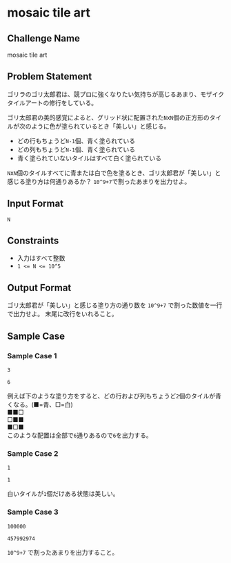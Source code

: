 # mosaic tile art

## Challenge Name

mosaic tile art

## Problem Statement

ゴリラのゴリ太郎君は、競プロに強くなりたい気持ちが高じるあまり、モザイクタイルアートの修行をしている。  
  
ゴリ太郎君の美的感覚によると、グリッド状に配置された`N`x`N`個の正方形のタイルが次のように色が塗られているとき「美しい」と感じる。  
  
- どの行もちょうど`N-1`個、青く塗られている  
- どの列もちょうど`N-1`個、青く塗られている  
- 青く塗られていないタイルはすべて白く塗られている  
  
`N`x`N`個のタイルすべてに青または白で色を塗るとき、ゴリ太郎君が「美しい」と感じる塗り方は何通りあるか？ `10^9+7`で割ったあまりを出力せよ。  

## Input Format

```
N
```

## Constraints

- 入力はすべて整数 
- `1 <= N <= 10^5`

## Output Format

ゴリ太郎君が「美しい」と感じる塗り方の通り数を `10^9+7` で割った数値を一行で出力せよ。
末尾に改行をいれること。

## Sample Case

### Sample Case 1

```
3
```

```
6
```

例えば下のような塗り方をすると、どの行および列もちょうど`2`個のタイルが青くなる。(■=青、□=白)  
■■□  
□■■  
■□■  
このような配置は全部で`6`通りあるので`6`を出力する。  
  
### Sample Case 2

```
1
```

```
1
```

白いタイルが`1`個だけある状態は美しい。

### Sample Case 3

```
100000
```

```
457992974
```

`10^9+7` で割ったあまりを出力すること。
